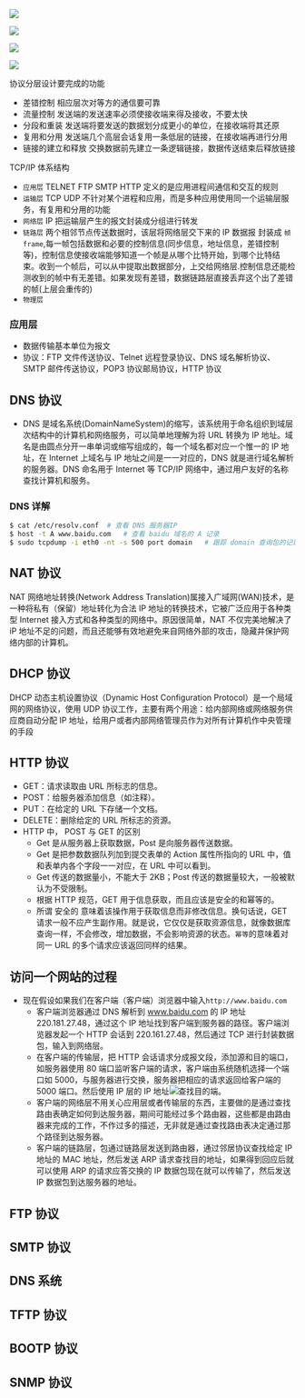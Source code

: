 ![](http://img.codekissyoung.com/2019/11/03/0cc8c7ccaac22b514987ec4f1132a5cd.png)

![](http://img.codekissyoung.com/2019/11/02/85ad7749c95a104f1892b4986989d230.png)

![](https://img.codekissyoung.com/2019/11/03/b598153e2743b3a90ac537ba8de8546a.png)

![](https://img.codekissyoung.com/2019/11/04/99a8da6bb6dd48c138123a0b942d08ea.png)

协议分层设计要完成的功能

- 差错控制 相应层次对等方的通信要可靠
- 流量控制 发送端的发送速率必须使接收端来得及接收，不要太快
- 分段和重装 发送端将要发送的数据划分成更小的单位，在接收端将其还原
- 复用和分用 发送端几个高层会话复用一条低层的链接，在接收端再进行分用
- 链接的建立和释放 交换数据前先建立一条逻辑链接，数据传送结束后释放链接

TCP/IP 体系结构

- `应用层` TELNET FTP SMTP HTTP 定义的是应用进程间通信和交互的规则
- `运输层` TCP UDP 不针对某个进程和应用，而是多种应用使用同一个运输层服务，有复用和分用的功能
- `网络层` IP 把运输层产生的报文封装成分组进行转发
- `链路层` 两个相邻节点传送数据时，该层将网络层交下来的 IP 数据报 封装成 `帧 frame`,每一帧包括数据和必要的控制信息(同步信息，地址信息，差错控制等)，控制信息使接收端能够知道一个帧是从哪个比特开始，到哪个比特结束。收到一个帧后，可以从中提取出数据部分，上交给网络层.控制信息还能检测收到的帧中有无差错。如果发现有差错，数据链路层直接丢弃这个出了差错的帧(上层会重传的)
- `物理层`

### 应用层

- 数据传输基本单位为报文
- 协议：FTP 文件传送协议、Telnet 远程登录协议、DNS 域名解析协议、SMTP 邮件传送协议，POP3 协议邮局协议，HTTP 协议

## DNS 协议

- DNS 是域名系统(DomainNameSystem)的缩写，该系统用于命名组织到域层次结构中的计算机和网络服务，可以简单地理解为将 URL 转换为 IP 地址。域名是由圆点分开一串单词或缩写组成的，每一个域名都对应一个惟一的 IP 地址，在 Internet 上域名与 IP 地址之间是一一对应的，DNS 就是进行域名解析的服务器。DNS 命名用于 Internet 等 TCP/IP 网络中，通过用户友好的名称查找计算机和服务。

### DNS 详解

```bash
$ cat /etc/resolv.conf  # 查看 DNS 服务器IP
$ host -t A www.baidu.com   # 查看 baidu 域名的 A 记录
$ sudo tcpdump -i eth0 -nt -s 500 port domain   # 跟踪 domain 查询包的记录
```

## NAT 协议

NAT 网络地址转换(Network Address Translation)属接入广域网(WAN)技术，是一种将私有（保留）地址转化为合法 IP 地址的转换技术，它被广泛应用于各种类型 Internet 接入方式和各种类型的网络中。原因很简单，NAT 不仅完美地解决了 iP 地址不足的问题，而且还能够有效地避免来自网络外部的攻击，隐藏并保护网络内部的计算机。

## DHCP 协议

DHCP 动态主机设置协议（Dynamic Host Configuration Protocol）是一个局域网的网络协议，使用 UDP 协议工作，主要有两个用途：给内部网络或网络服务供应商自动分配 IP 地址，给用户或者内部网络管理员作为对所有计算机作中央管理的手段

## HTTP 协议

- GET：请求读取由 URL 所标志的信息。
- POST：给服务器添加信息（如注释）。
- PUT：在给定的 URL 下存储一个文档。
- DELETE：删除给定的 URL 所标志的资源。
- HTTP 中， POST 与 GET 的区别
  - Get 是从服务器上获取数据，Post 是向服务器传送数据。
  - Get 是把参数数据队列加到提交表单的 Action 属性所指向的 URL 中，值和表单内各个字段一一对应，在 URL 中可以看到。
  - Get 传送的数据量小，不能大于 2KB；Post 传送的数据量较大，一般被默认为不受限制。
  - 根据 HTTP 规范，GET 用于信息获取，而且应该是安全的和幂等的。
  - 所谓 安全的 意味着该操作用于获取信息而非修改信息。换句话说，GET 请求一般不应产生副作用。就是说，它仅仅是获取资源信息，就像数据库查询一样，不会修改，增加数据，不会影响资源的状态。`幂等`的意味着对同一 URL 的多个请求应该返回同样的结果。

## 访问一个网站的过程

- 现在假设如果我们在客户端（客户端）浏览器中输入`http://www.baidu.com`
  - 客户端浏览器通过 DNS 解析到 www.baidu.com 的 IP 地址 220.181.27.48，通过这个 IP 地址找到客户端到服务器的路径。客户端浏览器发起一个 HTTP 会话到 220.161.27.48，然后通过 TCP 进行封装数据包，输入到网络层。
  - 在客户端的传输层，把 HTTP 会话请求分成报文段，添加源和目的端口，如服务器使用 80 端口监听客户端的请求，客户端由系统随机选择一个端口如 5000，与服务器进行交换，服务器把相应的请求返回给客户端的 5000 端口。然后使用 IP 层的 IP 地址![](http://img.codekissyoung.com/2019/11/03/0cc8c7ccaac22b514987ec4f1132a5cd.png)查找目的端。
  - 客户端的网络层不用关心应用层或者传输层的东西，主要做的是通过查找路由表确定如何到达服务器，期间可能经过多个路由器，这些都是由路由器来完成的工作，不作过多的描述，无非就是通过查找路由表决定通过那个路径到达服务器。
  - 客户端的链路层，包通过链路层发送到路由器，通过邻居协议查找给定 IP 地址的 MAC 地址，然后发送 ARP 请求查找目的地址，如果得到回应后就可以使用 ARP 的请求应答交换的 IP 数据包现在就可以传输了，然后发送 IP 数据包到达服务器的地址。

## FTP 协议

## SMTP 协议

## DNS 系统

## TFTP 协议

## BOOTP 协议

## SNMP 协议
